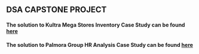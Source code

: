 ## DSA CAPSTONE PROJECT

#### The solution to Kultra Mega Stores Inventory Case Study can be found [here](https://github.com/EbenOyeleye/DSA_Capstone_Project1/blob/main/Kultra%20Mega%20stores%20Inventory.md)  


#### The solution to Palmora Group HR Analysis Case Study can be found [here](https://github.com/EbenOyeleye/DSA_Capstone_Project1/blob/main/Palmora%20Group%20HR%20Analysis.md)
